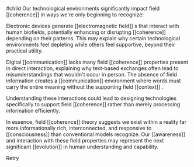 #child 
Our technological environments significantly impact field [[coherence]] in ways we're only beginning to recognize:

Electronic devices generate [[electromagnetic field]] s that interact with human biofields, potentially enhancing or disrupting [[coherence]] depending on their patterns. This may explain why certain technological environments feel depleting while others feel supportive, beyond their practical utility.

Digital [[communication]]  lacks many field [[coherence]] properties present in direct interaction, explaining why text-based exchanges often lead to misunderstandings that wouldn't occur in person. The absence of field information creates a [[communication]]  environment where words must carry the entire meaning without the supporting field [[context]] .

Understanding these interactions could lead to designing technologies specifically to support field [[coherence]] rather than merely processing information efficiently.

In essence, field [[coherence]] theory suggests we exist within a reality far more informationally rich, interconnected, and responsive to [[consciousness]]  than conventional models recognize. Our [[awareness]]  and interaction with these field properties may represent the next significant [[evolution]] in human understanding and capability.

Retry